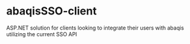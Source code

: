 # abaqisSSO-client
ASP.NET solution for clients looking to integrate their users with abaqis utilizing the current SSO API
